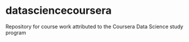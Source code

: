 # datasciencecoursera
Repository for course work attributed to the Coursera Data Science study program
